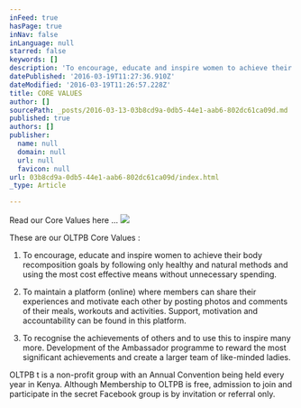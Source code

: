 ```yaml
---
inFeed: true
hasPage: true
inNav: false
inLanguage: null
starred: false
keywords: []
description: 'To encourage, educate and inspire women to achieve their body recomposition goals by following only healthy and natural methods and using the most cost effective means without unnecessary spending.'
datePublished: '2016-03-19T11:27:36.910Z'
dateModified: '2016-03-19T11:26:57.228Z'
title: CORE VALUES
author: []
sourcePath: _posts/2016-03-13-03b8cd9a-0db5-44e1-aab6-802dc61ca09d.md
published: true
authors: []
publisher:
  name: null
  domain: null
  url: null
  favicon: null
url: 03b8cd9a-0db5-44e1-aab6-802dc61ca09d/index.html
_type: Article

---
```

Read our Core Values here ... ![](https://s3-us-west-2.amazonaws.com/the-grid-img/p/d0d08a382c0933442eee2e07c72d2683464c2a67.jpg)

These are our OLTPB Core Values : 

1) To encourage, educate and inspire women to achieve their body recomposition goals by following only healthy and natural methods and using the most cost effective means without unnecessary spending.

2) To maintain a platform (online) where members can share their experiences and motivate each other by posting photos and comments of their meals, workouts and activities. Support, motivation and accountability can be found in this platform.

3) To recognise the achievements of others and to use this to inspire many more. Development of the Ambassador programme to reward the most significant achievements and create a larger team of like-minded ladies.

OLTPB t is a non-profit group with an Annual Convention being held every year in Kenya. Although Membership to OLTPB is free, admission to join and participate in the secret Facebook group is by invitation or referral only.